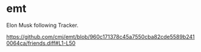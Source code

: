 # emt
Elon Musk following Tracker.

https://github.com/cmj/emt/blob/960c171378c45a7550cba82cde5589b2410064ca/friends.diff#L1-L50

